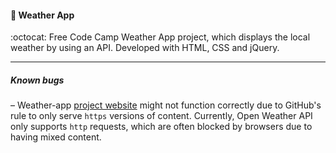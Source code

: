 ####  :pencil:  Weather App

:octocat: Free Code Camp Weather App project, which displays the local weather by using an API. Developed with HTML, CSS and jQuery.   
***
##### Known bugs  
– Weather-app [project website](https://carolinaknoll.github.io/weather-app/) might not function correctly due to GitHub's rule to only serve  `https` versions of content. Currently, Open Weather API only supports `http` requests, which are often blocked by browsers due to having mixed content. 
